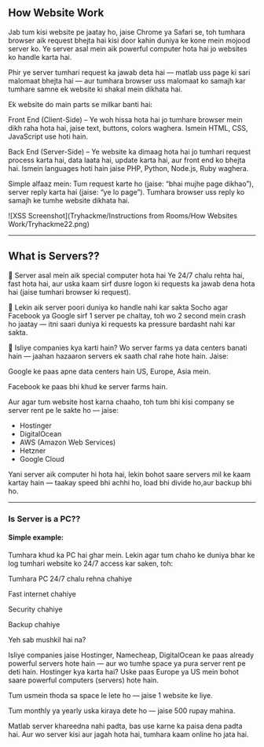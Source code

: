 ## How Website Work

Jab tum kisi website pe jaatay ho, jaise Chrome ya Safari se, toh tumhara browser aik request bhejta hai kisi door kahin duniya ke kone mein mojood server ko. Ye server asal mein aik powerful computer hota hai jo websites ko handle karta hai.

Phir ye server tumhari request ka jawab deta hai — matlab uss page ki sari malomaat bhejta hai — aur tumhara browser uss malomaat ko samajh kar tumhare samne ek website ki shakal mein dikhata hai.

Ek website do main parts se milkar banti hai:

Front End (Client-Side) – Ye woh hissa hota hai jo tumhare browser mein dikh raha hota hai, jaise text, buttons, colors waghera. Ismein HTML, CSS, JavaScript use hoti hain.

Back End (Server-Side) – Ye website ka dimaag hota hai jo tumhari request process karta hai, data laata hai, update karta hai, aur front end ko bhejta hai. Ismein languages hoti hain jaise PHP, Python, Node.js, Ruby waghera.

Simple alfaaz mein:
Tum request karte ho (jaise: “bhai mujhe page dikhao”), server reply karta hai (jaise: “ye lo page”).
Tumhara browser uss reply ko samajh ke tumhe website dikhata hai.

![XSS Screenshot](Tryhackme/Instructions from Rooms/How Websites Work/Tryhackme22.png)

---

## What is Servers??
🔹 Server asal mein aik special computer hota hai
Ye 24/7 chalu rehta hai, fast hota hai, aur uska kaam sirf dusre logon ki requests ka jawab dena hota hai (jaise tumhari browser ki request).

🔹 Lekin aik server poori duniya ko handle nahi kar sakta
Socho agar Facebook ya Google sirf 1 server pe chaltay, toh wo 2 second mein crash ho jaatay — itni saari duniya ki requests ka pressure bardasht nahi kar sakta.

🔹 Isliye companies kya karti hain?
Wo server farms ya data centers banati hain — jaahan hazaaron servers ek saath chal rahe hote hain.
Jaise:

Google ke paas apne data centers hain US, Europe, Asia mein.

Facebook ke paas bhi khud ke server farms hain.

Aur agar tum website host karna chaaho, toh tum bhi kisi company se server rent pe le sakte ho — jaise:

- Hostinger
- DigitalOcean
- AWS (Amazon Web Services)
- Hetzner
- Google Cloud

Yani server aik computer hi hota hai, lekin bohot saare servers mil ke kaam kartay hain — taakay speed bhi achhi ho, load bhi divide ho,aur backup bhi ho.

---

### Is Server is a PC??

#### Simple example:
Tumhara khud ka PC hai ghar mein. Lekin agar tum chaho ke duniya bhar ke log tumhari website ko 24/7 access kar saken, toh:

Tumhara PC 24/7 chalu rehna chahiye

Fast internet chahiye

Security chahiye

Backup chahiye

Yeh sab mushkil hai na?

Isliye companies jaise Hostinger, Namecheap, DigitalOcean ke paas already powerful servers hote hain — aur wo tumhe space ya pura server rent pe deti hain.
Hostinger kya karta hai?
Uske paas Europe ya US mein bohot saare powerful computers (servers) hote hain.

Tum usmein thoda sa space le lete ho — jaise 1 website ke liye.

Tum monthly ya yearly uska kiraya dete ho — jaise 500 rupay mahina.

Matlab server khareedna nahi padta, bas use karne ka paisa dena padta hai. Aur wo server kisi aur jagah hota hai, tumhara kaam online ho jata hai.

